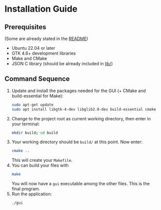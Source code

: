 # Installation Guide
## Prerequisites
(Some are already stated in the [README](README.md))
- Ubuntu 22.04 or later
- GTK 4.6+ development libraries
- Make and CMake
- JSON C library (should be already included in [lib/](../lib/))

## Command Sequence

1. Update and install the packages needed for the GUI (+ CMake and build-essential for Make):
    ```bash
    sudo apt-get update
    sudo apt install libgtk-4-dev libglib2.0-dev build-essential cmake
    ```
2. Change to the project root as current working directory, then enter in your terminal:
    ```bash
    mkdir build; cd build
    ```
3. Your working directory should be `build/` at this point. Now enter:
    ```bash
    cmake ..
    ```
   This will create your `Makefile`.
4. You can build your files with
    ```bash
    make
    ```
   You will now have a `gui` executable among the other files. This is the final program.
5. Run the application:
    ```bash
    ./gui
    ```
